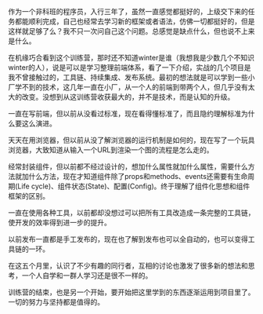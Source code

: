 作为一个非科班的程序员，入行三年了，虽然一直感觉都挺好的，上级交下来的任务都能顺利完成，自己也经常去学习新的框架或者语法，仿佛一切都挺好的，但是这样就足够了么？我不只一次问自己这个问题。总感觉是缺点什么，但也说不上来是什么。

在机缘巧合看到这个训练营，那时还不知道winter是谁（我想我是少数几个不知识winter的人），说是可以是学习整理前端体系，看了一下介绍，实战的几个项目是我不曾接触过的，工具链、持续集成、发布系统。最初的想法就是可以学到一些小厂学不到的技术，这几年一直在小厂，从一个人的前端到带两个人，但几乎没有太大的改变。没想到从这训练营收获最大的，并不是技术，而是认知的升级。

一直在写前端，但以前从没看过标准，现在看得懂标准了，而且隐约理解标准为什么要这么演进。

天天在用浏览器，但以前从没了解浏览器的运行机制是如何的，现在写了一个玩具浏览器，大致知道从输入一个URL到渲染一个图的流程是怎么走的。

经常封装组件，但以前都不经过设计的，想加什么属性就加什么属性，需要什么方法就加什么方法，现在才知道组件除了props和methods、events还需要有生命周期(Life cycle)、组件状态(State)、配置(Config)。终于理解了组件化思想和组件框架的区别。

一直在使用各种工具，以前都却没想过可以把所有工具改造成一条完整的工具链，使开发的效率得到进一步的提升。

以前发布一直都是手工发布的，现在也了解到发布也可以全自动的，也可以变得工具链的一环。

在这五个月里，认识了不少有趣的同行者，互相的讨论也激发了很多新的想法和思考，一个人自学和一群人学习还是很不一样的。

训练营的结束，也是另一个开始，要开始把这里学到的东西逐渐运用到项目里了。一切的努力与坚持都是值得的。
